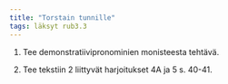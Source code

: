 ```yaml
---
title: "Torstain tunnille"
tags: läksyt rub3.3
---
```


1. Tee demonstratiivipronominien monisteesta tehtävä.

2. Tee tekstiin 2 liittyvät harjoitukset 4A ja 5 s. 40-41.